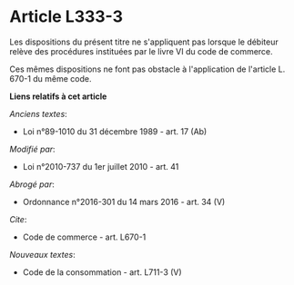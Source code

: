 # Article L333-3

Les dispositions du présent titre ne s'appliquent pas lorsque le débiteur relève des procédures instituées par le livre VI du
code de commerce. 

Ces mêmes dispositions ne font pas obstacle à l'application de l'article L. 670-1 du même code.

**Liens relatifs à cet article**

_Anciens textes_:

  - Loi n°89-1010 du 31 décembre 1989 - art. 17 (Ab)

_Modifié par_:

  - Loi n°2010-737 du 1er juillet 2010 - art. 41

_Abrogé par_:

  - Ordonnance n°2016-301 du 14 mars 2016 - art. 34 (V)

_Cite_:

  - Code de commerce - art. L670-1

_Nouveaux textes_:

  - Code de la consommation - art. L711-3 (V)
